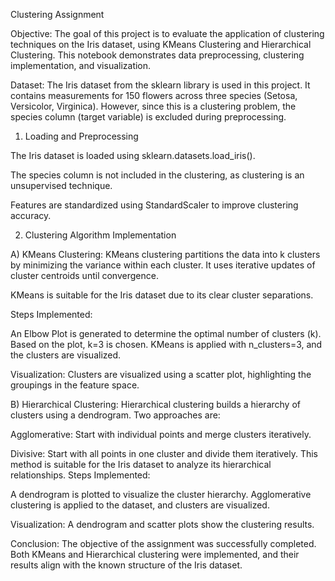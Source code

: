 Clustering Assignment

Objective: The goal of this project is to evaluate the application of clustering techniques on the Iris dataset, using KMeans Clustering and Hierarchical Clustering. This notebook demonstrates data preprocessing, clustering implementation, and visualization.

Dataset: The Iris dataset from the sklearn library is used in this project. It contains measurements for 150 flowers across three species (Setosa, Versicolor, Virginica). However, since this is a clustering problem, the species column (target variable) is excluded during preprocessing.

1. Loading and Preprocessing

The Iris dataset is loaded using sklearn.datasets.load_iris().

The species column is not included in the clustering, as clustering is an unsupervised technique.

Features are standardized using StandardScaler to improve clustering accuracy.

2. Clustering Algorithm Implementation
   
A) KMeans Clustering: KMeans clustering partitions the data into k clusters by minimizing the variance within each cluster. It uses iterative updates of cluster centroids until convergence.

KMeans is suitable for the Iris dataset due to its clear cluster separations.

Steps Implemented:

An Elbow Plot is generated to determine the optimal number of clusters (k). Based on the plot, k=3 is chosen.
KMeans is applied with n_clusters=3, and the clusters are visualized.

Visualization: Clusters are visualized using a scatter plot, highlighting the groupings in the feature space.

B) Hierarchical Clustering: Hierarchical clustering builds a hierarchy of clusters using a dendrogram. Two approaches are:

Agglomerative: Start with individual points and merge clusters iteratively.

Divisive: Start with all points in one cluster and divide them iteratively.
This method is suitable for the Iris dataset to analyze its hierarchical relationships.
Steps Implemented:

A dendrogram is plotted to visualize the cluster hierarchy.
Agglomerative clustering is applied to the dataset, and clusters are visualized.

Visualization: A dendrogram and scatter plots show the clustering results.

Conclusion: The objective of the assignment was successfully completed. Both KMeans and Hierarchical clustering were implemented, and their results align with the known structure of the Iris dataset.

